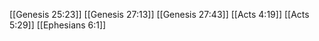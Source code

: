 [[Genesis 25:23]]
[[Genesis 27:13]]
[[Genesis 27:43]]
[[Acts 4:19]]
[[Acts 5:29]]
[[Ephesians 6:1]]
